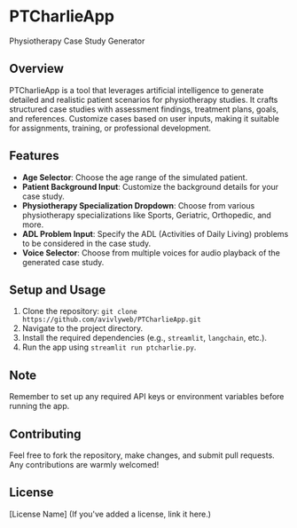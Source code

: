 # PTCharlieApp
Physiotherapy Case Study Generator

## Overview
PTCharlieApp is a tool that leverages artificial intelligence to generate detailed and realistic patient scenarios for physiotherapy studies. It crafts structured case studies with assessment findings, treatment plans, goals, and references. Customize cases based on user inputs, making it suitable for assignments, training, or professional development.

## Features
- **Age Selector**: Choose the age range of the simulated patient.
- **Patient Background Input**: Customize the background details for your case study.
- **Physiotherapy Specialization Dropdown**: Choose from various physiotherapy specializations like Sports, Geriatric, Orthopedic, and more.
- **ADL Problem Input**: Specify the ADL (Activities of Daily Living) problems to be considered in the case study.
- **Voice Selector**: Choose from multiple voices for audio playback of the generated case study.

## Setup and Usage
1. Clone the repository: `git clone https://github.com/avivlyweb/PTCharlieApp.git`
2. Navigate to the project directory.
3. Install the required dependencies (e.g., `streamlit`, `langchain`, etc.).
4. Run the app using `streamlit run ptcharlie.py`.

## Note
Remember to set up any required API keys or environment variables before running the app.

## Contributing
Feel free to fork the repository, make changes, and submit pull requests. Any contributions are warmly welcomed!

## License
[License Name] (If you've added a license, link it here.)

